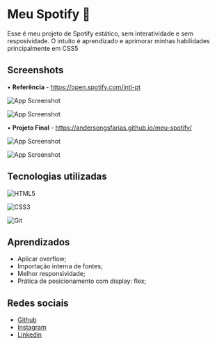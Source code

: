 
# Meu Spotify 🎵

Esse é meu projeto de Spotify  estático, sem interatividade e sem resposividade. O intuito é aprendizado e aprimorar minhas habilidades principalmente em CSS5
## Screenshots

• **Referência** - https://open.spotify.com/intl-pt

![App Screenshot](https://i.ibb.co/7S1zCK5/Spotify-base.png)

![App Screenshot](https://i.ibb.co/4MZc2TC/Spotify-base2.png)

• **Projeto Final** - https://andersongsfarias.github.io/meu-spotify/

![App Screenshot](https://i.ibb.co/PW6ZzBs/Spotify-1.png)

![App Screenshot](https://i.ibb.co/frtWLfr/Spotify-2.png)



## Tecnologias utilizadas

![HTML5](https://img.shields.io/badge/HTML5-E34F26?style=for-the-badge&logo=html5&logoColor=white)

![CSS3](https://img.shields.io/badge/CSS3-1572B6?style=for-the-badge&logo=css3&logoColor=white)

![Git](https://img.shields.io/badge/GIT-E44C30?style=for-the-badge&logo=git&logoColor=white)
## Aprendizados

- Aplicar overflow;
- Importação interna de fontes;
- Melhor responsividade;
- Prática de posicionamento com display: flex;


## Redes sociais
- [Github](https://github.com/AndersonGSFarias)
- [Instagram](https://www.instagram.com/andysz.g/)
- [Linkedin](https://www.linkedin.com/in/anderson-gabriel-b86b84219/)

